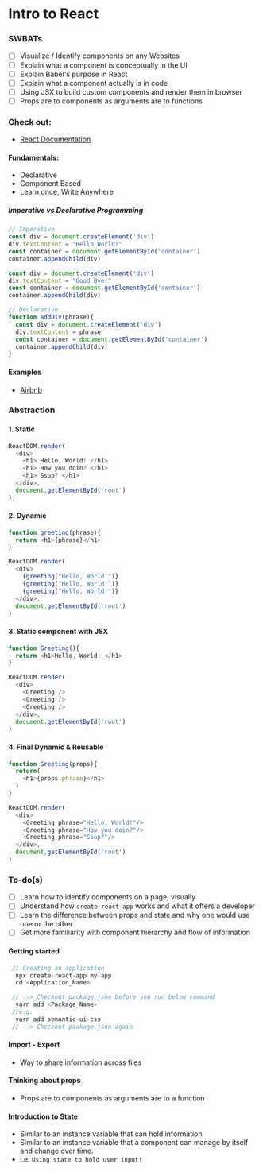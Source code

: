 # Intro to React

### SWBATs

- [ ] Visualize / Identify components on any Websites
- [ ] Explain what a component is conceptually in the UI
- [ ] Explain Babel's purpose in React
- [ ] Explain what a component actually is in code
- [ ] Using JSX to build custom components and render them in browser
- [ ] Props are to components as arguments are to functions

### Check out:
- [React Documentation](https://reactjs.org)

#### Fundamentals:
- Declarative
- Component Based
- Learn once, Write Anywhere

##### Imperative vs Declarative Programming
```javascript
// Imperative
const div = document.createElement('div')
div.textContent = "Hello World!"
const container = document.getElementById('container')
container.appendChild(div)

const div = document.createElement('div')
div.textContent = "Good Bye!"
const container = document.getElementById('container')
container.appendChild(div)

// Declarative
function addDiv(phrase){
  const div = document.createElement('div')
  div.textContent = phrase
  const container = document.getElementById('container')
  container.appendChild(div)
}

```

#### Examples
- [Airbnb](https://www.airbnb.com)

### Abstraction

#### 1. Static
````javascript
ReactDOM.render(
  <div>
    <h1> Hello, World! </h1>
    <h1> How you doin? </h1>
    <h1> Ssup? </h1>
  </div>,
  document.getElementById('root')
);
````

#### 2. Dynamic
````javascript
function greeting(phrase){
  return <h1>{phrase}</h1>
}

ReactDOM.render(
  <div>
    {greeting("Hello, World!")}
    {greeting("Hello, World!")}
    {greeting("Hello, World!")}
  </div>,
  document.getElementById('root')
)
````

#### 3. Static component with JSX
````javascript
function Greeting(){
  return <h1>Hello, World! </h1>
}

ReactDOM.render(
  <div>
    <Greeting />
    <Greeting />
    <Greeting />
  </div>,
  document.getElementById('root')
)
````

#### 4. Final Dynamic & Reusable
````javascript
function Greeting(props){
  return(
    <h1>{props.phrase}</h1>
  )
}

ReactDOM.render(
  <div>
    <Greeting phrase="Hello, World!"/>
    <Greeting phrase="How you doin?"/>
    <Greeting phrase="Ssup?"/>
  </div>,
  document.getElementById('root')
)
````

### To-do(s)

- [ ] Learn how to identify components on a page, visually
- [ ] Understand how ````create-react-app```` works and what it offers a developer
- [ ] Learn the difference between props and state and why one would use one or the other
- [ ] Get more familiarity with component hierarchy and flow of information

#### Getting started

```javascript
 // Creating an application
  npx create-react-app my-app
  cd <Application_Name>

 // --> Checkout package.json before you run below command
  yarn add <Package_Name>
 //e.g.
  yarn add semantic-ui-css
 // --> Checkout package.json again
```

#### Import - Export
- Way to share information across files

#### Thinking about props
- Props are to components as arguments are to a function

#### Introduction to State
- Similar to an instance variable that can hold information
- Similar to an instance variable that a component can manage by itself and change over time.
- i.e. ```` Using state to hold user input! ````
